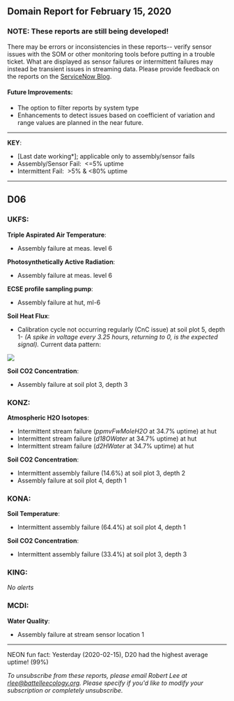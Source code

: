 ## Domain Report for February 15, 2020


### NOTE: These reports are still being developed!
There may be errors or inconsistencies in these reports-- verify sensor issues with the SOM or other monitoring tools before putting in a trouble ticket. What are displayed as sensor failures or intermittent failures may instead be transient issues in streaming data.
Please provide feedback on the reports on the [ServiceNow Blog](https://neon.service-now.com/community?id=community_blog&sys_id=9b4fbe8adbed734017ecf9041d9619be).

#### Future Improvements: 
 - The option to filter reports by system type 
 - Enhancements to detect issues based on coefficient of variation and range values are planned in the near future.

***

**KEY**:

 - [Last date working*]; applicable only to assembly/sensor fails
 - Assembly/Sensor Fail:&nbsp;&nbsp;<=5% uptime
 - Intermittent Fail:&nbsp;&nbsp;>5% & <80% uptime

***
## D06

### UKFS:

**Triple Aspirated Air Temperature**:
 - Assembly failure at meas. level 6

**Photosynthetically Active Radiation**:
 - Assembly failure at meas. level 6

**ECSE profile sampling pump**:
 - Assembly failure at hut, ml-6

**Soil Heat Flux**:
 - Calibration cycle not occurring regularly (CnC issue) at soil plot 5, depth 1- _(A spike in voltage every 3.25 hours, returning to 0, is the expected signal)._ Current data pattern:

<img src="/scratch/SOM/rollingAnalysis/RptDp00/smartAlerts/imgs/NEON.D06.UKFS.DP0.00040.001.01800.005.501.000-2020-02-15.png">

**Soil CO2 Concentration**:
 - Assembly failure at soil plot 3, depth 3

### KONZ:

**Atmospheric H2O Isotopes**:
 - Intermittent stream failure (_ppmvFwMoleH2O_ at 34.7% uptime) at hut
 - Intermittent stream failure (_d18OWater_ at 34.7% uptime) at hut
 - Intermittent stream failure (_d2HWater_ at 34.7% uptime) at hut

**Soil CO2 Concentration**:
 - Intermittent assembly failure (14.6%) at soil plot 3, depth 2
 - Assembly failure at soil plot 4, depth 1

### KONA:

**Soil Temperature**:
 - Intermittent assembly failure (64.4%) at soil plot 4, depth 1

**Soil CO2 Concentration**:
 - Intermittent assembly failure (33.4%) at soil plot 3, depth 3

### KING:

_No alerts_

### MCDI:

**Water Quality**:
 - Assembly failure at stream sensor location 1

***
NEON fun fact: Yesterday (2020-02-15), D20 had the highest average uptime! (99%)

_To unsubscribe from these reports, please email Robert Lee at rlee@battelleecology.org. Please specify if you'd like to modify your subscription or completely unsubscribe._
